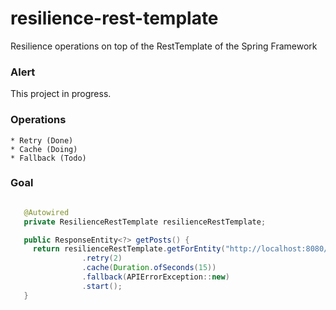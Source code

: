 # resilience-rest-template
Resilience operations on top of the RestTemplate of the Spring Framework

### Alert

This project in progress.

### Operations

    * Retry (Done)
    * Cache (Doing)
    * Fallback (Todo)

### Goal

```java

   @Autowired
   private ResilienceRestTemplate resilienceRestTemplate;

   public ResponseEntity<?> getPosts() {
     return resilienceRestTemplate.getForEntity("http://localhost:8080/posts", PostResponse.class)
                .retry(2)
                .cache(Duration.ofSeconds(15))
                .fallback(APIErrorException::new)
                .start();
   }
   
```
